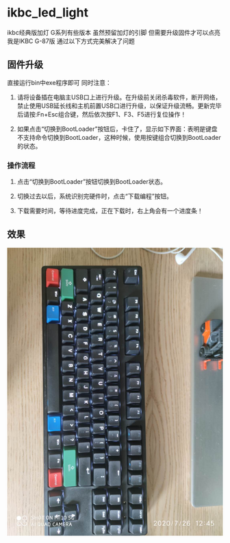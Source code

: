 # ikbc_led_light
ikbc经典版加灯
G系列有些版本 虽然预留加灯的引脚 但需要升级固件才可以点亮
我是IKBC G-87版
通过以下方式完美解决了问题


## 固件升级
直接运行bin中exe程序即可
同时注意：
1.	请将设备插在电脑主USB口上进行升级。在升级前关闭杀毒软件，断开网络，禁止使用USB延长线和主机前置USB口进行升级，以保证升级流畅。更新完毕后请按:Fn+Esc组合键，然后依次按F1、F3、F5进行复位操作！

2.	如果点击“切换到BootLoader”按钮后，卡住了，显示如下界面：表明是键盘不支持命令切换到BootLoader，这种时候，使用按键组合切换到BootLoader的状态。

### 操作流程
1. 点击“切换到BootLoader”按钮切换到BootLoader状态。

2. 切换过去以后，系统识别完硬件时，点击“下载编程”按钮。

3. 下载需要时间，等待进度完成，正在下载时，右上角会有一个进度条！


## 效果
![效果](https://github.com/imcooder/ikbc_led_light/blob/master/image/review.jpg?raw=true)